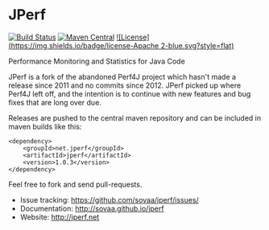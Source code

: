 JPerf
=====

[![Build Status](https://travis-ci.org/sovaa/jperf.svg?branch=master)](https://travis-ci.org/sovaa/jperf)
[![Maven Central](https://maven-badges.herokuapp.com/maven-central/net.jperf/jperf/badge.svg)](https://maven-badges.herokuapp.com/maven-central/net.jperf/jperf/)
[![License](https://img.shields.io/badge/license-Apache 2-blue.svg?style=flat)](https://github.com/sovaa/jperf/blob/master/LICENSE.txt)

Performance Monitoring and Statistics for Java Code

JPerf is a fork of the abandoned Perf4J project which hasn't made a release since 2011 and no commits since 2012. JPerf picked up where Perf4J left off, and the intention is to continue with new features and bug fixes that are long over due.

Releases are pushed to the central maven repository and can be included in maven builds like this:

```
<dependency>
    <groupId>net.jperf</groupId>
    <artifactId>jperf</artifactId>
    <version>1.0.3</version>
</dependency>
```

Feel free to fork and send pull-requests.

* Issue tracking: https://github.com/sovaa/jperf/issues/
* Documentation: http://sovaa.github.io/jperf
* Website: http://jperf.net
